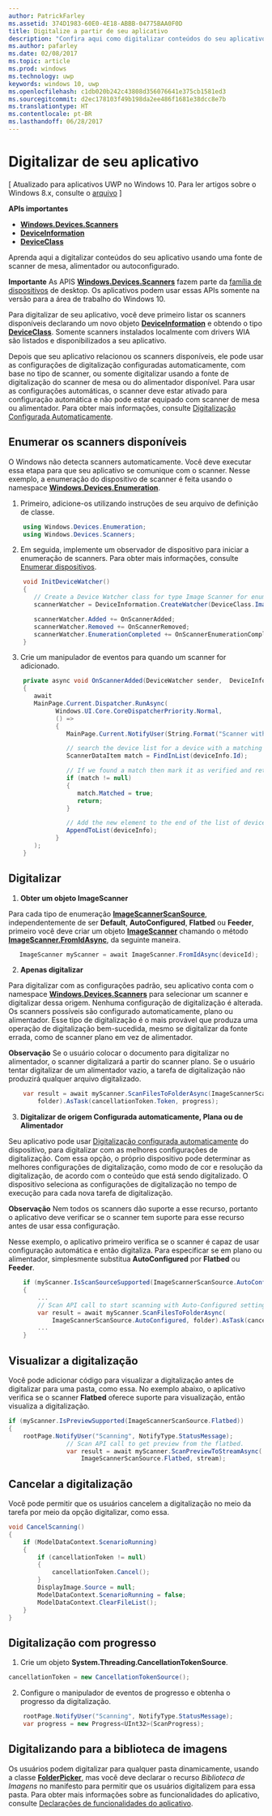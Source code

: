 ```yaml
---
author: PatrickFarley
ms.assetid: 374D1983-60E0-4E18-ABBB-04775BAA0F0D
title: Digitalize a partir de seu aplicativo
description: "Confira aqui como digitalizar conteúdos do seu aplicativo usando uma fonte de scanner de mesa, alimentador ou autoconfigurado."
ms.author: pafarley
ms.date: 02/08/2017
ms.topic: article
ms.prod: windows
ms.technology: uwp
keywords: windows 10, uwp
ms.openlocfilehash: c1db020b242c43808d356076641e375cb1581ed3
ms.sourcegitcommit: d2ec178103f49b198da2ee486f1681e38dcc8e7b
ms.translationtype: HT
ms.contentlocale: pt-BR
ms.lasthandoff: 06/28/2017
---
```

# <a name="scan-from-your-app"></a>Digitalizar de seu aplicativo

\[ Atualizado para aplicativos UWP no Windows 10. Para ler artigos sobre o Windows 8.x, consulte o [arquivo](http://go.microsoft.com/fwlink/p/?linkid=619132) \]

**APIs importantes**

-   [**Windows.Devices.Scanners**](https://msdn.microsoft.com/library/windows/apps/Dn264250)
-   [**DeviceInformation**](https://msdn.microsoft.com/library/windows/apps/BR225393)
-   [**DeviceClass**](https://msdn.microsoft.com/library/windows/apps/BR225381)

Aprenda aqui a digitalizar conteúdos do seu aplicativo usando uma fonte de scanner de mesa, alimentador ou autoconfigurado.

**Importante**  As APIS [**Windows.Devices.Scanners**](https://msdn.microsoft.com/library/windows/apps/Dn264250) fazem parte da [família de dispositivos](https://msdn.microsoft.com/library/windows/apps/Dn894631) de desktop. Os aplicativos podem usar essas APIs somente na versão para a área de trabalho do Windows 10.

Para digitalizar de seu aplicativo, você deve primeiro listar os scanners disponíveis declarando um novo objeto [**DeviceInformation**](https://msdn.microsoft.com/library/windows/apps/BR225393) e obtendo o tipo [**DeviceClass**](https://msdn.microsoft.com/library/windows/apps/BR225381). Somente scanners instalados localmente com drivers WIA são listados e disponibilizados a seu aplicativo.

Depois que seu aplicativo relacionou os scanners disponíveis, ele pode usar as configurações de digitalização configuradas automaticamente, com base no tipo de scanner, ou somente digitalizar usando a fonte de digitalização do scanner de mesa ou do alimentador disponível. Para usar as configurações automáticas, o scanner deve estar ativado para configuração automática e não pode estar equipado com scanner de mesa ou alimentador. Para obter mais informações, consulte [Digitalização Configurada Automaticamente](https://msdn.microsoft.com/library/windows/hardware/Ff539393).

## <a name="enumerate-available-scanners"></a>Enumerar os scanners disponíveis

O Windows não detecta scanners automaticamente. Você deve executar essa etapa para que seu aplicativo se comunique com o scanner. Nesse exemplo, a enumeração do dispositivo de scanner é feita usando o namespace [**Windows.Devices.Enumeration**](https://msdn.microsoft.com/library/windows/apps/BR225459).

1.  Primeiro, adicione-os utilizando instruções de seu arquivo de definição de classe.

``` csharp
    using Windows.Devices.Enumeration;
    using Windows.Devices.Scanners;
```

2.  Em seguida, implemente um observador de dispositivo para iniciar a enumeração de scanners. Para obter mais informações, consulte [Enumerar dispositivos](enumerate-devices.md).

```csharp
    void InitDeviceWatcher()
    {
       // Create a Device Watcher class for type Image Scanner for enumerating scanners
       scannerWatcher = DeviceInformation.CreateWatcher(DeviceClass.ImageScanner);

       scannerWatcher.Added += OnScannerAdded;
       scannerWatcher.Removed += OnScannerRemoved;
       scannerWatcher.EnumerationCompleted += OnScannerEnumerationComplete;
    }
```

3.  Crie um manipulador de eventos para quando um scanner for adicionado.

```csharp
    private async void OnScannerAdded(DeviceWatcher sender,  DeviceInformation deviceInfo)
    {
       await
       MainPage.Current.Dispatcher.RunAsync(
             Windows.UI.Core.CoreDispatcherPriority.Normal,
             () =>
             {
                MainPage.Current.NotifyUser(String.Format("Scanner with device id {0} has been added", deviceInfo.Id), NotifyType.StatusMessage);

                // search the device list for a device with a matching device id
                ScannerDataItem match = FindInList(deviceInfo.Id);

                // If we found a match then mark it as verified and return
                if (match != null)
                {
                   match.Matched = true;
                   return;
                }

                // Add the new element to the end of the list of devices
                AppendToList(deviceInfo);
             }
       );
    }
```

## <a name="scan"></a>Digitalizar

1.  **Obter um objeto ImageScanner**

Para cada tipo de enumeração [**ImageScannerScanSource**](https://msdn.microsoft.com/library/windows/apps/Dn264238), independentemente de ser **Default**, **AutoConfigured**, **Flatbed** ou **Feeder**, primeiro você deve criar um objeto [**ImageScanner**](https://msdn.microsoft.com/library/windows/apps/Dn263806) chamando o método [**ImageScanner.FromIdAsync**](https://msdn.microsoft.com/library/windows/apps/windows.devices.scanners.imagescanner.fromidasync), da seguinte maneira.

 ```csharp
    ImageScanner myScanner = await ImageScanner.FromIdAsync(deviceId);
 ```

2.  **Apenas digitalizar**

Para digitalizar com as configurações padrão, seu aplicativo conta com o namespace [**Windows.Devices.Scanners**](https://msdn.microsoft.com/library/windows/apps/Dn264250) para selecionar um scanner e digitalizar dessa origem. Nenhuma configuração de digitalização é alterada. Os scanners possíveis são configurado automaticamente, plano ou alimentador. Esse tipo de digitalização é o mais provável que produza uma operação de digitalização bem-sucedida, mesmo se digitalizar da fonte errada, como de scanner plano em vez de alimentador.

**Observação**  Se o usuário colocar o documento para digitalizar no alimentador, o scanner digitalizará a partir do scanner plano. Se o usuário tentar digitalizar de um alimentador vazio, a tarefa de digitalização não produzirá qualquer arquivo digitalizado.
 
```csharp
    var result = await myScanner.ScanFilesToFolderAsync(ImageScannerScanSource.Default,
        folder).AsTask(cancellationToken.Token, progress);
```

3.  **Digitalizar de origem Configurada automaticamente, Plana ou de Alimentador**

Seu aplicativo pode usar [Digitalização configurada automaticamente](https://msdn.microsoft.com/library/windows/hardware/Ff539393) do dispositivo, para digitalizar com as melhores configurações de digitalização. Com essa opção, o próprio dispositivo pode determinar as melhores configurações de digitalização, como modo de cor e resolução da digitalização, de acordo com o conteúdo que está sendo digitalizado. O dispositivo seleciona as configurações de digitalização no tempo de execução para cada nova tarefa de digitalização.

**Observação**  Nem todos os scanners dão suporte a esse recurso, portanto o aplicativo deve verificar se o scanner tem suporte para esse recurso antes de usar essa configuração.

Nesse exemplo, o aplicativo primeiro verifica se o scanner é capaz de usar configuração automática e então digitaliza. Para especificar se em plano ou alimentador, simplesmente substitua **AutoConfigured** por **Flatbed** ou **Feeder**.

```csharp
    if (myScanner.IsScanSourceSupported(ImageScannerScanSource.AutoConfigured))
    {
        ...
        // Scan API call to start scanning with Auto-Configured settings.
        var result = await myScanner.ScanFilesToFolderAsync(
            ImageScannerScanSource.AutoConfigured, folder).AsTask(cancellationToken.Token, progress);
        ...
    }
```

## <a name="preview-the-scan"></a>Visualizar a digitalização

Você pode adicionar código para visualizar a digitalização antes de digitalizar para uma pasta, como essa. No exemplo abaixo, o aplicativo verifica se o scanner **Flatbed** oferece suporte para visualização, então visualiza a digitalização.

```csharp
if (myScanner.IsPreviewSupported(ImageScannerScanSource.Flatbed))
{
    rootPage.NotifyUser("Scanning", NotifyType.StatusMessage);
                // Scan API call to get preview from the flatbed.
                var result = await myScanner.ScanPreviewToStreamAsync(
                    ImageScannerScanSource.Flatbed, stream);
```

## <a name="cancel-the-scan"></a>Cancelar a digitalização

Você pode permitir que os usuários cancelem a digitalização no meio da tarefa por meio da opção digitalizar, como essa.

```csharp
void CancelScanning()
{
    if (ModelDataContext.ScenarioRunning)
    {
        if (cancellationToken != null)
        {
            cancellationToken.Cancel();
        }                
        DisplayImage.Source = null;
        ModelDataContext.ScenarioRunning = false;
        ModelDataContext.ClearFileList();
    }
}
```

## <a name="scan-with-progress"></a>Digitalização com progresso

1.  Crie um objeto **System.Threading.CancellationTokenSource**.

```csharp
cancellationToken = new CancellationTokenSource();
```

2.  Configure o manipulador de eventos de progresso e obtenha o progresso da digitalização.

```csharp
    rootPage.NotifyUser("Scanning", NotifyType.StatusMessage);
    var progress = new Progress<UInt32>(ScanProgress);
```

## <a name="scanning-to-the-pictures-library"></a>Digitalizando para a biblioteca de imagens

Os usuários podem digitalizar para qualquer pasta dinamicamente, usando a classe [**FolderPicker**](https://msdn.microsoft.com/library/windows/apps/BR207881), mas você deve declarar o recurso *Biblioteca de Imagens* no manifesto para permitir que os usuários digitalizem para essa pasta. Para obter mais informações sobre as funcionalidades do aplicativo, consulte [Declarações de funcionalidades do aplicativo](https://msdn.microsoft.com/library/windows/apps/Mt270968).
